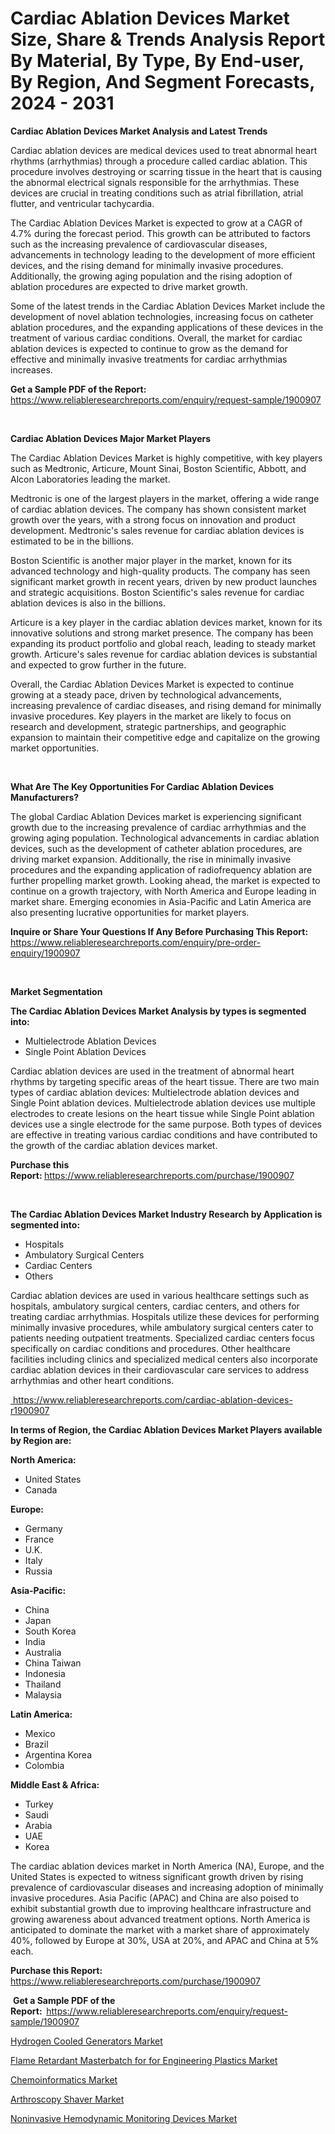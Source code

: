 <p><h1>Cardiac Ablation Devices Market Size, Share & Trends Analysis Report By Material, By Type, By End-user, By Region, And Segment Forecasts, 2024 - 2031</h1></p><p><strong>Cardiac Ablation Devices Market Analysis and Latest Trends</strong></p>
<p><p>Cardiac ablation devices are medical devices used to treat abnormal heart rhythms (arrhythmias) through a procedure called cardiac ablation. This procedure involves destroying or scarring tissue in the heart that is causing the abnormal electrical signals responsible for the arrhythmias. These devices are crucial in treating conditions such as atrial fibrillation, atrial flutter, and ventricular tachycardia.</p><p>The Cardiac Ablation Devices Market is expected to grow at a CAGR of 4.7% during the forecast period. This growth can be attributed to factors such as the increasing prevalence of cardiovascular diseases, advancements in technology leading to the development of more efficient devices, and the rising demand for minimally invasive procedures. Additionally, the growing aging population and the rising adoption of ablation procedures are expected to drive market growth.</p><p>Some of the latest trends in the Cardiac Ablation Devices Market include the development of novel ablation technologies, increasing focus on catheter ablation procedures, and the expanding applications of these devices in the treatment of various cardiac conditions. Overall, the market for cardiac ablation devices is expected to continue to grow as the demand for effective and minimally invasive treatments for cardiac arrhythmias increases.</p></p>
<p><strong>Get a Sample PDF of the Report:&nbsp;</strong> <a href="https://www.reliableresearchreports.com/enquiry/request-sample/1900907">https://www.reliableresearchreports.com/enquiry/request-sample/1900907</a></p>
<p>&nbsp;</p>
<p><strong>Cardiac Ablation Devices Major Market Players</strong></p>
<p><p>The Cardiac Ablation Devices Market is highly competitive, with key players such as Medtronic, Articure, Mount Sinai, Boston Scientific, Abbott, and Alcon Laboratories leading the market. </p><p>Medtronic is one of the largest players in the market, offering a wide range of cardiac ablation devices. The company has shown consistent market growth over the years, with a strong focus on innovation and product development. Medtronic's sales revenue for cardiac ablation devices is estimated to be in the billions.</p><p>Boston Scientific is another major player in the market, known for its advanced technology and high-quality products. The company has seen significant market growth in recent years, driven by new product launches and strategic acquisitions. Boston Scientific's sales revenue for cardiac ablation devices is also in the billions.</p><p>Articure is a key player in the cardiac ablation devices market, known for its innovative solutions and strong market presence. The company has been expanding its product portfolio and global reach, leading to steady market growth. Articure's sales revenue for cardiac ablation devices is substantial and expected to grow further in the future.</p><p>Overall, the Cardiac Ablation Devices Market is expected to continue growing at a steady pace, driven by technological advancements, increasing prevalence of cardiac diseases, and rising demand for minimally invasive procedures. Key players in the market are likely to focus on research and development, strategic partnerships, and geographic expansion to maintain their competitive edge and capitalize on the growing market opportunities.</p></p>
<p>&nbsp;</p>
<p><strong>What Are The Key Opportunities For Cardiac Ablation Devices Manufacturers?</strong></p>
<p><p>The global Cardiac Ablation Devices market is experiencing significant growth due to the increasing prevalence of cardiac arrhythmias and the growing aging population. Technological advancements in cardiac ablation devices, such as the development of catheter ablation procedures, are driving market expansion. Additionally, the rise in minimally invasive procedures and the expanding application of radiofrequency ablation are further propelling market growth. Looking ahead, the market is expected to continue on a growth trajectory, with North America and Europe leading in market share. Emerging economies in Asia-Pacific and Latin America are also presenting lucrative opportunities for market players.</p></p>
<p><strong>Inquire or Share Your Questions If Any Before Purchasing This Report:</strong> <a href="https://www.reliableresearchreports.com/enquiry/pre-order-enquiry/1900907">https://www.reliableresearchreports.com/enquiry/pre-order-enquiry/1900907</a></p>
<p>&nbsp;</p>
<p><strong>Market Segmentation</strong></p>
<p><strong>The Cardiac Ablation Devices Market Analysis by types is segmented into:</strong></p>
<p><ul><li>Multielectrode Ablation Devices</li><li>Single Point Ablation Devices</li></ul></p>
<p><p>Cardiac ablation devices are used in the treatment of abnormal heart rhythms by targeting specific areas of the heart tissue. There are two main types of cardiac ablation devices: Multielectrode ablation devices and Single Point ablation devices. Multielectrode ablation devices use multiple electrodes to create lesions on the heart tissue while Single Point ablation devices use a single electrode for the same purpose. Both types of devices are effective in treating various cardiac conditions and have contributed to the growth of the cardiac ablation devices market.</p></p>
<p><strong>Purchase this Report:&nbsp;</strong><a href="https://www.reliableresearchreports.com/purchase/1900907">https://www.reliableresearchreports.com/purchase/1900907</a></p>
<p>&nbsp;</p>
<p><strong>The Cardiac Ablation Devices Market Industry Research by Application is segmented into:</strong></p>
<p><ul><li>Hospitals</li><li>Ambulatory Surgical Centers</li><li>Cardiac Centers</li><li>Others</li></ul></p>
<p><p>Cardiac ablation devices are used in various healthcare settings such as hospitals, ambulatory surgical centers, cardiac centers, and others for treating cardiac arrhythmias. Hospitals utilize these devices for performing minimally invasive procedures, while ambulatory surgical centers cater to patients needing outpatient treatments. Specialized cardiac centers focus specifically on cardiac conditions and procedures. Other healthcare facilities including clinics and specialized medical centers also incorporate cardiac ablation devices in their cardiovascular care services to address arrhythmias and other heart conditions.</p></p>
<p><a href="https://www.reliableresearchreports.com/cardiac-ablation-devices-r1900907">&nbsp;https://www.reliableresearchreports.com/cardiac-ablation-devices-r1900907</a></p>
<p><strong>In terms of Region, the Cardiac Ablation Devices Market Players available by Region are:</strong></p>
<p>
    <p> <strong> North America: </strong>
        <ul>
            <li>United States</li>
            <li>Canada</li>
        </ul>
        </p> 
    <p> <strong> Europe: </strong>
        <ul>
            <li>Germany</li>
            <li>France</li>
            <li>U.K.</li>
            <li>Italy</li>
            <li>Russia</li>
        </ul>
        </p> 
    <p> <strong> Asia-Pacific: </strong>
        <ul>
            <li>China</li>
            <li>Japan</li>
            <li>South Korea</li>
            <li>India</li>
            <li>Australia</li>
            <li>China Taiwan</li>
            <li>Indonesia</li>
            <li>Thailand</li>
            <li>Malaysia</li>
        </ul>
        </p> 
    <p> <strong> Latin America: </strong>
        <ul>
            <li>Mexico</li>
            <li>Brazil</li>
            <li>Argentina Korea</li>
            <li>Colombia</li>
        </ul>
        </p> 
    <p> <strong> Middle East & Africa: </strong>
        <ul>
            <li>Turkey</li>
            <li>Saudi</li>
            <li>Arabia</li>
            <li>UAE</li>
            <li>Korea</li>
        </ul>
    </p>
    </p>
<p><p>The cardiac ablation devices market in North America (NA), Europe, and the United States is expected to witness significant growth driven by rising prevalence of cardiovascular diseases and increasing adoption of minimally invasive procedures. Asia Pacific (APAC) and China are also poised to exhibit substantial growth due to improving healthcare infrastructure and growing awareness about advanced treatment options. North America is anticipated to dominate the market with a market share of approximately 40%, followed by Europe at 30%, USA at 20%, and APAC and China at 5% each.</p></p>
<p><strong>Purchase this Report: </strong><a href="https://www.reliableresearchreports.com/purchase/1900907">https://www.reliableresearchreports.com/purchase/1900907</a></p>
<p>&nbsp;<strong>Get a Sample PDF of the Report:&nbsp;&nbsp;</strong><a href="https://www.reliableresearchreports.com/enquiry/request-sample/1900907">https://www.reliableresearchreports.com/enquiry/request-sample/1900907</a></p>
<p><strong></strong></p>
<p><p><a href="https://www.linkedin.com/pulse/hydrogen-cooled-generators-market-size-outlook-forecast-hibee?trackingId=zNCkkL94siCBuss4rN1PZw%3D%3D">Hydrogen Cooled Generators Market</a></p><p><a href="https://issuu.com/reportprime-2/docs/flame-retardant-masterbatch-for-for-engineering-pl">Flame Retardant Masterbatch for for Engineering Plastics Market</a></p><p><a href="https://www.linkedin.com/pulse/chemoinformatics-market-outlook-industry-overview-forecast-6lpwe?trackingId=KjkcMKrH6Yxm%2BbmceZOnnQ%3D%3D">Chemoinformatics Market</a></p><p><a href="https://github.com/Paul14Anderson63/Market-Research-Report-List-4/blob/main/arthroscopy-shaver-market.md">Arthroscopy Shaver Market</a></p><p><a href="https://github.com/guneycigdem35/Market-Research-Report-List-3/blob/main/noninvasive-hemodynamic-monitoring-devices-market.md">Noninvasive Hemodynamic Monitoring Devices Market</a></p></p>